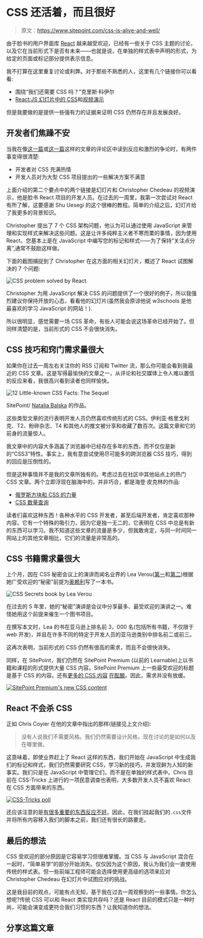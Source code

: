 # CSS 还活着，而且很好

> 原文：<https://www.sitepoint.com/css-is-alive-and-well/>

由于脸书的用户界面库 [React](http://facebook.github.io/react/) 越来越受欢迎，已经有一些关于 CSS 主题的讨论，以及它在当前形式下是否有未来——也就是说，在单独的样式表中声明的形式，为给定的页面或标记部分提供表示信息。

我不打算在这里重复讨论或利弊。对于那些不熟悉的人，这里有几个链接你可以看看:

*   围绕“我们还需要 CSS 吗？”克里斯·科伊尔
*   [React:JS 幻灯片中的 CSS](https://speakerdeck.com/vjeux/react-css-in-js)和[视频演示](https://vimeo.com/116209150)

但是我要做的是提供一些强有力的证据来证明 CSS 仍然存在并且发展良好。

## 开发者们焦躁不安

当我在像[这一篇](http://www.smashingmagazine.com/2013/10/challenging-css-best-practices-atomic-approach/)或[这一篇](https://www.sitepoint.com/using-helper-classes-dry-scale-css/)这样的文章的评论区中读到反应和激烈的争论时，有两件事变得很清楚:

*   开发者对 CSS 充满热情
*   开发人员对为大型 CSS 项目提出的一些解决方案不满意

上面介绍的第二个要点中的两个链接是幻灯片和 Christopher Chedeau 的视频演示，他是脸书 React 项目的开发人员。在过去的一周里，我第一次尝试对 React 有所了解，这要感谢 Shu Uesegi 的这个很棒的教程。简单的介绍之后，幻灯片给了我更多的背景知识。

Christopher 提出了 7 个 CSS 架构问题，他认为可以通过使用 JavaScript 来管理和实现样式来解决这些问题。这是让许多纯粹主义者不寒而栗的事情，因为使用 React，您基本上是在 JavaScript 中编写您的标记和样式——为了保持“关注点分离”,通常不鼓励这样做。

下面的截图捕捉到了 Christopher 在这方面的相关幻灯片，概述了 React 试图解决的 7 个问题:

![CSS problem solved by React](img/92b5f8be4a2dd859acb1013ed5ca8599.png)

Christopher 为用 JavaScript 解决 CSS 的问题提供了一个很好的例子，所以我强烈建议你保持开放的心态，看看他的幻灯片(虽然我会原谅他说 w3schools 是他最喜欢的学习 JavaScript 的网站！).

所以很明显，感觉需要一场 CSS 革命，有些人可能会说这场革命已经开始了。但同样清楚的是，当前形式的 CSS 不会很快消失。

## CSS 技巧和窍门需求量很大

如果你在过去一周左右关注你的 RSS 订阅和 Twitter 流，那么你可能会看到我最近的 CSS 文章。这是写得最愉快的文章之一，从评论和社交媒体上令人难以置信的反应来看，我很高兴看到读者也同样愉快。

![12 Little-known CSS Facts: The Sequel](img/41f38b719006c7e0695ad0b426aa8c19.png)

SitePoint/ [Natalia Balska](http://scncf-lab.com/) 的作品。

这些类型文章的流行表明开发人员仍然喜欢传统形式的 CSS。伊利亚·格里戈利克、T2、粉碎杂志、T4 和其他人的推文被分享和收藏了数百次。这篇文章和它的前身的流量惊人。

我文章中的内容大多涵盖了浏览器中已经存在多年的东西，而不仅仅是新的“CSS3”特性。事实上，我有意尝试使用尽可能多的跨浏览器 CSS 技巧，得到的回应是压倒性的。

但是这种事情并不是我的文章所独有的。考虑过去在社区中其他站点上的热门 CSS 文章。两个立即浮现在脑海中的，并非巧合，都是海登·皮克林的作品:

*   [俄罗斯方块和 CSS 的力量](http://www.heydonworks.com/article/tetris-the-power-of-css)
*   [CSS 数量查询](http://alistapart.com/article/quantity-queries-for-css)

读者们喜欢这种东西！各种水平的 CSS 开发者，甚至后端开发者，肯定喜欢那种内容。它有一个特殊的吸引力，因为它是独一无二的，它表明在 CSS 中总是有新的东西可以学习。我不知道这些文章的流量是多少，但我敢肯定，与同一时间同一网站上的其他文章相比，它们的流量是非常高的。

## CSS 书籍需求量很大

上个月，因在 CSS 秘密会议上的演讲而闻名业界的 Lea Verou([第一](http://lea.verou.me/css3-secrets/)和[第二](http://lea.verou.me/more-css-secrets/))根据她广受欢迎的“秘密”前提为[奥赖利](http://shop.oreilly.com/product/0636920031123.do)写了一本书。

![CSS Secrets book by Lea Verou](img/99a55108bd0e3fcec199fac09ddff518.png)

在过去的 5 年里，她的“秘密”演讲是会议中分享最多、最受欢迎的演讲之一。难怪她用这个前提来催生一个图书项目。

在撰写本文时，Lea 的书在亚马逊上排名前 3，000 名(包括所有书籍，不仅限于 web 开发)，并且在许多不同的特定于开发人员的亚马逊类别中排名前二或前三。

这再次表明，当前形式的 CSS 仍然有很高的需求，而且不会很快消失。

同样，在 SitePoint，我们仍然在 SitePoint Premium (以前的 Learnable)上以书籍和课程的形式提供大量 CSS 内容。SitePoint Premium 上一些最受欢迎的标题是基于 CSS 的内容。还有[更多的 CSS 内容](https://www.sitepoint.com/premium/books/jump-start-sass) [在酝酿](https://www.sitepoint.com/premium/books/css-master)。因此，需求并没有放缓。

[![SitePoint Premium's new CSS content](img/0bcc440e365d60bf5fa7a81cc762d2f0.png)](https://www.sitepoint.com/premium/topics/htmlcss)

## React 不会杀 CSS

正如 Chris Coyier 在他的文章中指出的那样(链接见上文介绍):

> 没有人说我们不需要风格。我们仍然需要设计风格，现在讨论的是如何以及在哪里做。

这意味着，即使业界赶上了 React 这样的东西，我们开始在 JavaScript 中生成我们的标记和样式，我们仍然需要研究 CSS，学习新的技巧，并发现鲜为人知的新事实。我们只是在 JavaScript 中管理它们，而不是在单独的样式表中。Chris 目前在 CSS-Tricks 上进行的一项民意调查也表明，大多数开发人员不喜欢 React 在 CSS 方面带来的东西。

[![CSS-Tricks poll](img/8c95262701834ca3d422e6258546f086.png)](https://css-tricks.com/new-poll-whats-your-take-on-managing-styles-entirely-in-javascript/)

还应该注意的是[有很多重要的东西反应不好](https://github.com/reactjs/react-future/issues/8)。因此，在我们挂起我们的`.css`文件并将所有内容移入我们的脚本之前，我们还有很长的路要走。

## 最后的想法

CSS 受欢迎的部分原因是它容易学习但很难掌握。当 CSS 与 JavaScript 混合在一起时，“简单易学”的部分开始消失。仅仅因为这个原因，我认为我们会一直使用传统的样式表。但一些前端工程师可能会选择使用更高级的选项来应对 Christopher Chedeau 在幻灯片中试图应对的挑战。

这是我目前的观点，可能有点无知，基于我在过去一周观察到的一些事情。你怎么想呢?传统 CSS 可以和 React 类实现共存吗？还是 React 目前的模式只是一种时尚，可能会演变成更符合我们习惯的东西？让我知道你的想法。

## 分享这篇文章